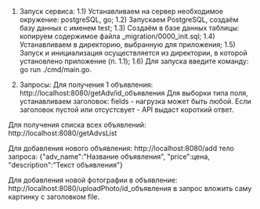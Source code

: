 1) Запуск сервиса:
    1.1) Устанавливаем на сервер необходимое окружение: postgreSQL, go;
    1.2) Запускаем PostgreSQL, создаём базу данных с именем test;
    1.3) Создаём в базе данных таблицы: копируем содержимое файла _migration/0000_init.sql;
    1.4) Устанавливаем в директорию, выбранную для приложения;
    1.5) Запуск и инициализация осуществляется из директории, в которой установлено приложение (п. 1.1);
    1.6) Для запуска введите команду: go run ./cmd/main.go.

2) Запросы:
Для получения 1 объявления:
    http://localhost:8080/getAdv/id_объявления
    Для выборки типа поля, устанавливаем заголовок:
    fields - нагрузка может быть любой. Если заголовок пустой или отсустсвует - API выдаст короткий ответ.

Для получения списка всех объявлений:
    http://localhost:8080/getAdvsList

Для добавления нового объявления:
    http://localhost:8080/add
    тело запроса:
    {"adv_name":"Название объявления", "price":цена, "description":"Текст объявления"}

Для добавления новой фотографии в объявление:
    http://localhost:8080/uploadPhoto/id_объявления
    в запрос вложить саму картинку с заголовком file.